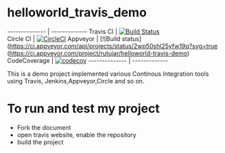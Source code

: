 # helloworld_travis_demo

-------------- | -------------
    Travis CI  | [![Build Status](https://travis-ci.org/rutujar/helloworld_travis_demo.svg?branch=master)](https://travis-ci.org/rutujar/helloworld_travis_demo)  
    Circle CI  | [![CircleCI](https://circleci.com/gh/rutujar/helloworld_travis_demo.svg?style=svg)](https://circleci.com/gh/rutujar/helloworld_travis_demo) 
    Appveyor   | [![Build status](https://ci.appveyor.com/api/projects/status/2wp50shl25yfw19q?svg=true (https://ci.appveyor.com/project/rutujar/helloworld-travis-demo)
  CodeCoverage | [![codecov](https://codecov.io/gh/rutujar/helloworld_travis_demo/branch/master/graph/badge.svg)](https://codecov.io/gh/rutujar/helloworld_travis_demo)
-------------- | -------------


This is a demo project implemented various Continous Integration tools using Travis, Jenkins,Appveyor,Circle and so on.

# To run and test my project
* Fork the document 
* open travis website, enable the repository
* build the project


